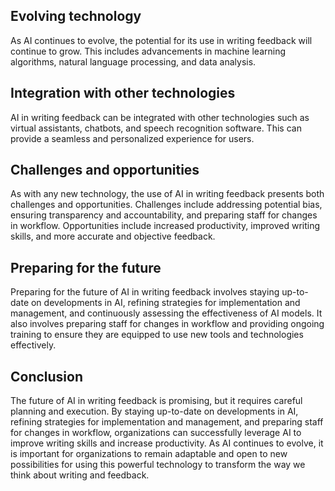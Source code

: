 
Evolving technology
-------------------

As AI continues to evolve, the potential for its use in writing feedback will continue to grow. This includes advancements in machine learning algorithms, natural language processing, and data analysis.

Integration with other technologies
-----------------------------------

AI in writing feedback can be integrated with other technologies such as virtual assistants, chatbots, and speech recognition software. This can provide a seamless and personalized experience for users.

Challenges and opportunities
----------------------------

As with any new technology, the use of AI in writing feedback presents both challenges and opportunities. Challenges include addressing potential bias, ensuring transparency and accountability, and preparing staff for changes in workflow. Opportunities include increased productivity, improved writing skills, and more accurate and objective feedback.

Preparing for the future
------------------------

Preparing for the future of AI in writing feedback involves staying up-to-date on developments in AI, refining strategies for implementation and management, and continuously assessing the effectiveness of AI models. It also involves preparing staff for changes in workflow and providing ongoing training to ensure they are equipped to use new tools and technologies effectively.

Conclusion
----------

The future of AI in writing feedback is promising, but it requires careful planning and execution. By staying up-to-date on developments in AI, refining strategies for implementation and management, and preparing staff for changes in workflow, organizations can successfully leverage AI to improve writing skills and increase productivity. As AI continues to evolve, it is important for organizations to remain adaptable and open to new possibilities for using this powerful technology to transform the way we think about writing and feedback.
